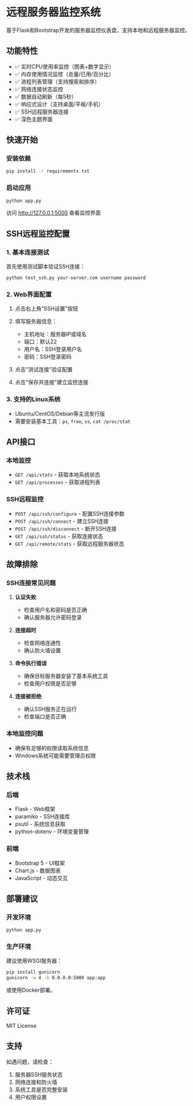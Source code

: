 # 远程服务器监控系统

基于Flask和Bootstrap开发的服务器监控仪表盘，支持本地和远程服务器监控。

## 功能特性

- ✅ 实时CPU使用率监控（图表+数字显示）
- ✅ 内存使用情况监控（总量/已用/百分比）
- ✅ 进程列表管理（支持搜索和排序）
- ✅ 网络连接状态监控
- ✅ 数据自动刷新（每5秒）
- ✅ 响应式设计（支持桌面/平板/手机）
- ✅ SSH远程服务器连接
- ✅ 深色主题界面

## 快速开始

### 安装依赖
```bash
pip install -r requirements.txt
```

### 启动应用
```bash
python app.py
```

访问 http://127.0.0.1:5000 查看监控界面

## SSH远程监控配置

### 1. 基本连接测试
首先使用测试脚本验证SSH连接：
```bash
python test_ssh.py your-server.com username password
```

### 2. Web界面配置
1. 点击右上角"SSH设置"按钮
2. 填写服务器信息：
   - 主机地址：服务器IP或域名
   - 端口：默认22
   - 用户名：SSH登录用户名
   - 密码：SSH登录密码

3. 点击"测试连接"验证配置
4. 点击"保存并连接"建立监控连接

### 3. 支持的Linux系统
- Ubuntu/CentOS/Debian等主流发行版
- 需要安装基本工具：`ps`, `free`, `ss`, `cat /proc/stat`

## API接口

### 本地监控
- `GET /api/stats` - 获取本地系统状态
- `GET /api/processes` - 获取进程列表

### SSH远程监控
- `POST /api/ssh/configure` - 配置SSH连接参数
- `POST /api/ssh/connect` - 建立SSH连接
- `POST /api/ssh/disconnect` - 断开SSH连接
- `GET /api/ssh/status` - 获取连接状态
- `GET /api/remote/stats` - 获取远程服务器状态

## 故障排除

### SSH连接常见问题

1. **认证失败**
   - 检查用户名和密码是否正确
   - 确认服务器允许密码登录

2. **连接超时**
   - 检查网络连通性
   - 确认防火墙设置

3. **命令执行错误**
   - 确保目标服务器安装了基本系统工具
   - 检查用户权限是否足够

4. **连接被拒绝**
   - 确认SSH服务正在运行
   - 检查端口是否正确

### 本地监控问题
- 确保有足够的权限读取系统信息
- Windows系统可能需要管理员权限

## 技术栈

### 后端
- Flask - Web框架
- paramiko - SSH连接库
- psutil - 系统信息获取
- python-dotenv - 环境变量管理

### 前端
- Bootstrap 5 - UI框架
- Chart.js - 数据图表
- JavaScript - 动态交互

## 部署建议

### 开发环境
```bash
python app.py
```

### 生产环境
建议使用WSGI服务器：
```bash
pip install gunicorn
gunicorn -w 4 -b 0.0.0.0:5000 app:app
```

或使用Docker部署。

## 许可证

MIT License

## 支持

如遇问题，请检查：
1. 服务器SSH服务状态
2. 网络连接和防火墙
3. 系统工具是否完整安装
4. 用户权限设置